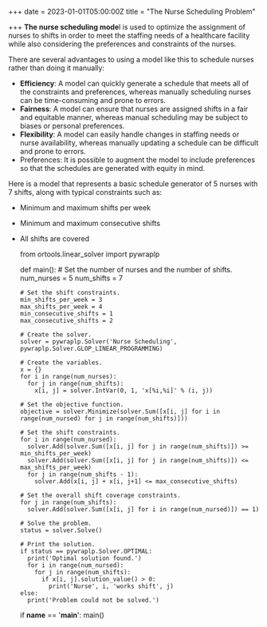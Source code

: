 +++
date = 2023-01-01T05:00:00Z
title = "The Nurse Scheduling Problem"

+++
**The nurse scheduling mode**l is used to optimize the assignment of nurses to shifts in order to meet the staffing needs of a healthcare facility while also considering the preferences and constraints of the nurses.

There are several advantages to using a model like this to schedule nurses rather than doing it manually:

* **Efficiency**: A model can quickly generate a schedule that meets all of the constraints and preferences, whereas manually scheduling nurses can be time-consuming and prone to errors.
* **Fairness**: A model can ensure that nurses are assigned shifts in a fair and equitable manner, whereas manual scheduling may be subject to biases or personal preferences.
* **Flexibility**: A model can easily handle changes in staffing needs or nurse availability, whereas manually updating a schedule can be difficult and prone to errors.
* Preferences: It is possible to augment the model to include preferences so that the schedules are generated with equity in mind.

Here is a model that represents a basic schedule generator of 5 nurses with 7 shifts, along with typical constraints such as:

* Minimum and maximum shifts per week
* Minimum and maximum consecutive shifts
* All shifts are covered

    from ortools.linear_solver import pywraplp
    
    def main():
      # Set the number of nurses and the number of shifts.
      num_nurses = 5
      num_shifts = 7
    
      # Set the shift constraints.
      min_shifts_per_week = 3
      max_shifts_per_week = 4
      min_consecutive_shifts = 1
      max_consecutive_shifts = 2
    
      # Create the solver.
      solver = pywraplp.Solver('Nurse Scheduling', pywraplp.Solver.GLOP_LINEAR_PROGRAMMING)
    
      # Create the variables.
      x = {}
      for i in range(num_nurses):
        for j in range(num_shifts):
          x[i, j] = solver.IntVar(0, 1, 'x[%i,%i]' % (i, j))
    
      # Set the objective function.
      objective = solver.Minimize(solver.Sum([x[i, j] for i in range(num_nursed) for j in range(num_shifts)]))
    
      # Set the shift constraints.
      for i in range(num_nursed):
        solver.Add(solver.Sum([x[i, j] for j in range(num_shifts)]) >= min_shifts_per_week)
        solver.Add(solver.Sum([x[i, j] for j in range(num_shifts)]) <= max_shifts_per_week)
        for j in range(num_shifts - 1):
          solver.Add(x[i, j] + x[i, j+1] <= max_consecutive_shifts)
    
      # Set the overall shift coverage constraints.
      for j in range(num_shifts):
        solver.Add(solver.Sum([x[i, j] for i in range(num_nursed)]) == 1)
    
      # Solve the problem.
      status = solver.Solve()
    
      # Print the solution.
      if status == pywraplp.Solver.OPTIMAL:
        print('Optimal solution found.')
        for i in range(num_nursed):
          for j in range(num_shifts):
            if x[i, j].solution_value() > 0:
              print('Nurse', i, 'works shift', j)
      else:
        print('Problem could not be solved.')
    
    if __name__ == '__main__':
      main()